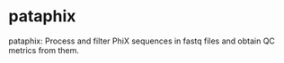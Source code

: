 # pataphix
pataphix: Process and filter PhiX sequences in fastq files and obtain QC metrics from them.
